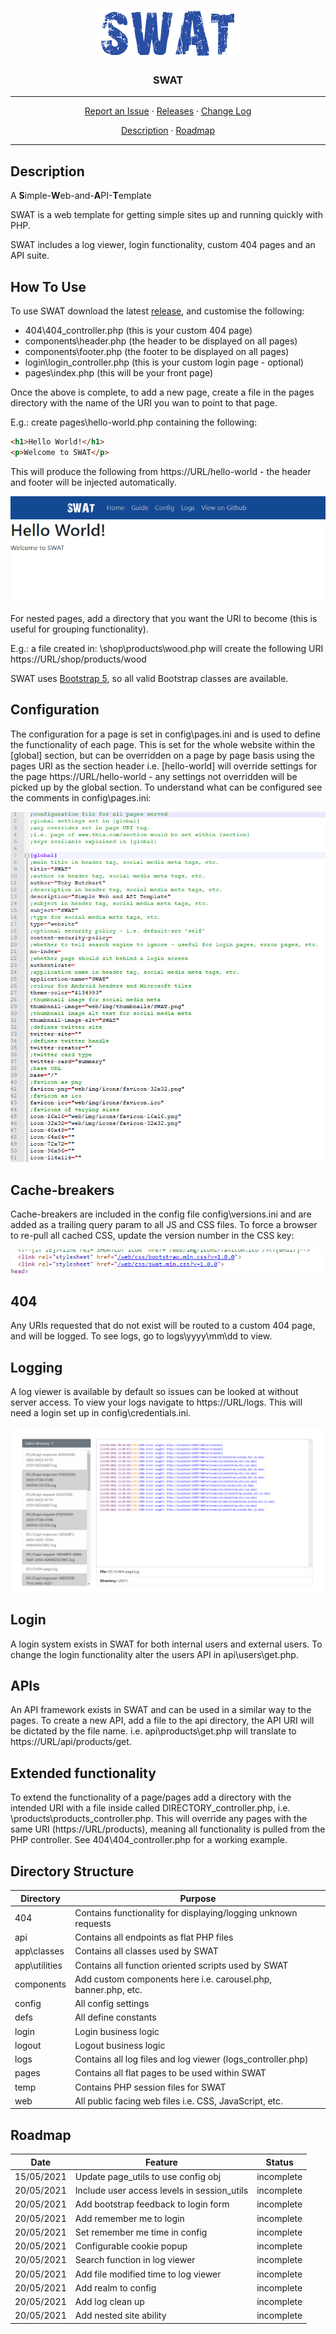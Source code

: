 <p align="center">
    <img src="res/swat.png" alt="SWAT">
</p>
<h3 align="center">SWAT</h3>
<hr>
<p align="center">
  <a href="../../issues">Report an Issue</a>
  ·
  <a href="../../releases">Releases</a>
  ·
  <a href="/CHANGELOG.md">Change Log</a>
</p>
<p align="center">
  <a href="#Description">Description</a>
  ·
  <a href="#Roadmap">Roadmap</a>
</p>
<hr>

## Description
A <b>S</b>imple-<b>W</b>eb-and-<b>A</b>PI-<b>T</b>emplate  

SWAT is a web template for getting simple sites up and running quickly with PHP.  

SWAT includes a log viewer, login functionality, custom 404 pages and an API suite.

## How To Use
To use SWAT download the latest [release](https://github.com/tobybutchart/SWAT/releases), and customise the following:
* 404\404_controller.php (this is your custom 404 page)
* components\header.php (the header to be displayed on all pages)
* components\footer.php (the footer to be displayed on all pages)
* login\login_controller.php (this is your custom login page - optional)
* pages\index.php (this will be your front page)

Once the above is complete, to add a new page, create a file in the pages directory with the name of the URI you wan to point to that page.  

E.g.: create pages\hello-world.php containing the following:
```HTML
<h1>Hello World!</h1>
<p>Welcome to SWAT</p>
```  

This will produce the following from https://URL/hello-world - the header and footer will be injected automatically.

<img src="res/hello-world.png" alt="Hello World!">  

For nested pages, add a directory that you want the URI to become (this is useful for grouping functionality).   

E.g.: a file created in: \shop\products\wood.php will create the following URI https://URL/shop/products/wood

SWAT uses [Bootstrap 5](https://getbootstrap.com/), so all valid Bootstrap classes are available.

##  Configuration
The configuration for a page is set in config\pages.ini and is used to define the functionality of each page. This is set for the whole website within the [global] section, but can be overridden on a page by page basis using the pages URI as the section header i.e. [hello-world] will override settings for the page https://URL/hello-world - any settings not overridden will be picked up by the global section. To understand what can be configured see the comments in config\pages.ini:  

<img src="res/config.png" alt="Config Settings">  

## Cache-breakers
Cache-breakers are included in the config file config\versions.ini and are added as a trailing query param to all JS and CSS files. To force a browser to re-pull all cached CSS, update the version number in the CSS key:  

<img src="res/cache-breaker.png" alt="Cache Breakers">

## 404
Any URIs requested that do not exist will be routed to a custom 404 page, and will be logged. To see logs, go to logs\yyyy\mm\dd to view.

## Logging
A log viewer is available by default so issues can be looked at without server access. To view your logs navigate to https://URL/logs. This will need a login set up in config\credentials.ini.  

<img src="res/log-viewer.png" alt="Log Viewer">

## Login
A login system exists in SWAT for both internal users and external users. To change the login functionality alter the users API in api\users\get.php.

## APIs  
An API framework exists in SWAT and can be used in a similar way to the pages. To create a new API, add a file to the api directory, the API URI will be dictated by the file name. i.e. api\products\get.php will translate to https://URL/api/products/get.

## Extended functionality
To extend the functionality of a page/pages add a directory with the intended URI with a file inside called DIRECTORY_controller.php, i.e. \products\products_controller.php. This will override any pages with the same URI (https://URL/products), meaning all functionality is pulled from the PHP controller. See 404\404_controller.php for a working example.

## Directory Structure
Directory | Purpose |
 -------- | ------- |
 404 | Contains functionality for displaying/logging unknown requests |
 api | Contains all endpoints as flat PHP files |
 app\classes | Contains all classes used by SWAT |
 app\utilities | Contains all function oriented scripts used by SWAT
 components | Add custom components here i.e. carousel.php, banner.php, etc. |
 config | All config settings |
 defs | All define constants |
 login | Login business logic |
 logout | Logout business logic |
 logs | Contains all log files and log viewer (logs_controller.php) |
 pages | Contains all flat pages to be used within SWAT |
 temp | Contains PHP session files for SWAT |
 web | All public facing web files i.e. CSS, JavaScript, etc. |

## Roadmap
Date | Feature | Status |
:--: | ----- | ------ |
15/05/2021 | Update page_utils to use config obj | incomplete |
20/05/2021 | Include user access levels in session_utils | incomplete |
20/05/2021 | Add bootstrap feedback to login form | incomplete |
20/05/2021 | Add remember me to login | incomplete |
20/05/2021 | Set remember me time in config | incomplete |
20/05/2021 | Configurable cookie popup | incomplete |
20/05/2021 | Search function in log viewer | incomplete |
20/05/2021 | Add file modified time to log viewer | incomplete |
20/05/2021 | Add realm to config | incomplete |
20/05/2021 | Add log clean up | incomplete |
20/05/2021 | Add nested site ability | incomplete |
